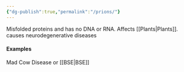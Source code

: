 ```yaml
---
{"dg-publish":true,"permalink":"/prions/"}
---
```


Misfolded proteins and has no DNA or RNA.
Affects [[Plants\|Plants]].
causes neurodegenerative diseases
#### Examples
Mad Cow Disease or [[BSE\|BSE]]
